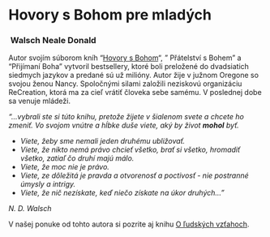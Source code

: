 Hovory s Bohom pre mladých
==========================

###  Walsch Neale Donald

Autor svojím súborom kníh “[Hovory s
Bohom](/sip/knihy-mudrost-pre-vas/hovory-s-bohem-2)“, ”
Přátelství s Bohem” a “Přijímaní Boha” vytvoril bestsellery, ktoré boli
preložené do dvadsiatich siedmych jazykov a predané sú už milióny. Autor žije v
južnom Oregone so svojou ženou Nancy. Spoločnými silami založili neziskovú
organizáciu ReCreation, ktorá ma za cieľ vrátiť človeka sebe samému. V poslednej
dobe sa venuje mládeži.

*“…vybrali ste si túto knihu, pretože žijete v šialenom svete a chcete ho
zmeniť. Vo svojom vnútre a hĺbke duše viete, aký by život **mohol** byť.*

* *Viete, žeby sme nemali jeden druhému ubližovať.*
* *Viete, že nikto nemá právo chcieť všetko, brať si všetko, hromadiť všetko, zatiaľ čo druhí majú málo.*
* *Viete, že moc nie je právo.*
* *Viete, ze dôležitá je pravda a otvorenosť a poctivosť - nie postranné úmysly a intrigy.*
* *Viete, že nič nezískate, keď niečo získate na úkor druhých…”*

*N. D. Walsch*

V našej ponuke od tohto autora si pozrite aj knihu [O ľudských
vzťahoch](/sip/knihy/o-lidskych-vztazich).

